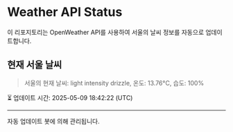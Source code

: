 
# Weather API Status

이 리포지토리는 OpenWeather API를 사용하여 서울의 날씨 정보를 자동으로 업데이트합니다.

## 현재 서울 날씨
> 서울의 현재 날씨: light intensity drizzle, 온도: 13.76°C, 습도: 100%

⏳ 업데이트 시간: 2025-05-09 18:42:22 (UTC)

---
자동 업데이트 봇에 의해 관리됩니다.
